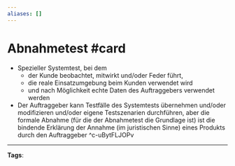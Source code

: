 ```yaml
---
aliases: []
---
```


# Abnahmetest #card
- Spezieller Systemtest, bei dem
	- der Kunde beobachtet, mitwirkt und/oder Feder führt,
	- die reale Einsatzumgebung beim Kunden verwendet wird
	- und nach Möglichkeit echte Daten des Auftraggebers verwendet werden
- Der Auftraggeber kann Testfälle des Systemtests übernehmen und/oder modifizieren und/oder eigene Testszenarien durchführen, aber die formale Abnahme (für die der Abnahmetest die Grundlage ist) ist die bindende Erklärung der Annahme (im juristischen Sinne) eines Produkts durch den Auftraggeber
^c-uBytFLJOPv
---
**Tags**: 